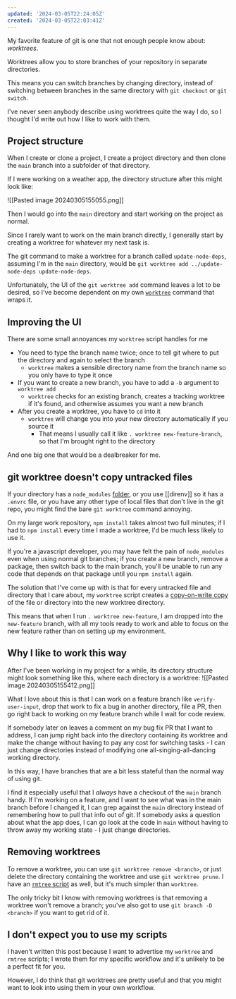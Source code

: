 ```yaml
---
updated: '2024-03-05T22:24:05Z'
created: '2024-03-05T22:03:41Z'
---
```

My favorite feature of git is one that not enough people know about: _worktrees_.

Worktrees allow you to store branches of your repository in separate directories.

This means you can switch branches by changing directory, instead of switching between branches in the same directory with `git checkout` or `git switch`.

I've never seen anybody describe using worktrees quite the way I do, so I thought I'd write out how I like to work with them.

## Project structure

When I create or clone a project, I create a project directory and then clone the `main` branch into a subfolder of that directory.

If I were working on a weather app, the directory structure after this might look like:

![[Pasted image 20240305155055.png]]

Then I would go into the `main` directory and start working on the project as normal.

Since I rarely want to work on the main branch directly, I generally start by creating a worktree for whatever my next task is.

The git command to make a worktree for a branch called `update-node-deps`, assuming I'm in the `main` directory, would be `git worktree add ../update-node-deps update-node-deps`.

Unfortunately, the UI of the `git worktree add` command leaves a lot to be desired, so I've become dependent on my own [`worktree`](https://github.com/llimllib/personal_code/blob/daab9eb1/homedir/.local/bin/worktree#L1) command that wraps it.
## Improving the UI

There are some small annoyances my `worktree` script handles for me

- You need to type the branch name twice; once to tell git where to put the directory and again to select the branch
	- `worktree` makes a sensible directory name from the branch name so you only have to type it once
- If you want to create a new branch, you have to add a `-b` argument to `worktree add`
	- `worktree` checks for an existing branch, creates a tracking worktree if it's found, and otherwise assumes you want a new branch
- After you create a worktree, you have to `cd` into it
	- `worktree` will change you into your new directory automatically if you source it
		- That means I usually call it like `. worktree new-feature-branch`, so that I'm brought right to the directory

And one big one that would be a dealbreaker for me.
## git worktree doesn't copy untracked files

If your directory has a `node_modules` [folder](https://miro.medium.com/v2/resize:fit:1200/1*PntM_kvfSfkFDZ5wk6kmGQ.png), or you use [[direnv]] so it has a `.envrc` file, or you have any other type of local files that don't live in the git repo, you might find the bare `git worktree` command annoying.

On my large work repository, `npm install` takes almost two full minutes; if I had to `npm install` every time I made a worktree, I'd be much less likely to use it. 

If you're a javascript developer, you may have felt the pain of `node_modules` even when using normal git branches; if you create a new branch, remove a package, then switch back to the main branch, you'll be unable to run any code that depends on that package until you `npm install` again.

The solution that I've come up with is that for every untracked file and directory that I care about, my `worktree` script creates a [copy-on-write copy](https://github.com/llimllib/personal_code/blob/daab9eb1/homedir/.local/bin/worktree#L35-L58) of the file or directory into the new worktree directory.

This means that when I run `. worktree new-feature`, I am dropped into the `new-feature` branch, with all my tools ready to work and able to focus on the new feature rather than on setting up my environment.

## Why I like to work this way

After I've been working in my project for a while, its directory structure might look something like this, where each directory is a worktree:
![[Pasted image 20240305155412.png]]

What I love about this is that I can work on a feature branch like `verify-user-input`, drop that work to fix a bug in another directory, file a PR, then go right back to working on my feature branch while I wait for code review.

If somebody later on leaves a comment on my bug fix PR that I want to address, I can jump right back into the directory containing its worktree and make the change without having to pay any cost for switching tasks - I can just change directories instead of modifying one all-singing-all-dancing working directory.

In this way, I have branches that are a bit less stateful than the normal way of using git.

I find it especially useful that I _always_ have a checkout of the `main` branch handy. If I'm working on a feature, and I want to see what was in the main branch before I changed it, I can grep against the `main` directory instead of remembering how to pull that info out of git. If somebody asks a question about what the app does, I can go look at the code in `main` without having to throw away my working state - I just change directories.

## Removing worktrees

To remove a worktree, you can use `git worktree remove <branch>`, or just delete the directory containing the worktree and use `git worktree prune`. I have an [`rmtree` script](https://github.com/llimllib/personal_code/blob/daab9eb1da9f777df57c742e5629247a94b54947/homedir/.local/bin/rmtree) as well, but it's much simpler than `worktree`.

The only tricky bit I know with removing worktrees is that removing a worktree won't remove a branch; you've also got to use `git branch -D <branch>` if you want to get rid of it.

## I don't expect you to use my scripts

I haven't written this post because I want to advertise my `worktree` and `rmtree` scripts; I wrote them for my specific workflow and it's unlikely to be a perfect fit for you.

However, I do think that git worktrees are pretty useful and that you might want to look into using them in your own workflow.